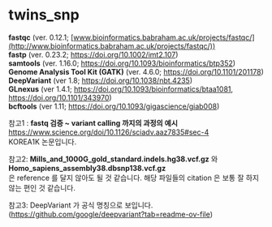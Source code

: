 # twins_snp

**fastqc** (ver. 0.12.1; [www.bioinformatics.babraham.ac.uk/projects/fastqc/](http://www.bioinformatics.babraham.ac.uk/projects/fastqc/))   
**fastp** (ver. 0.23.2; https://doi.org/10.1002/imt2.107)   
**samtools** (ver. 1.16.0; https://doi.org/10.1093/bioinformatics/btp352)   
**Genome Analysis Tool Kit (GATK)** (ver. 4.6.0; https://doi.org/10.1101/201178)   
**DeepVariant** (ver 1.8; https://doi.org/10.1038/nbt.4235)   
**GLnexus** (ver 1.4.1; https://doi.org/10.1093/bioinformatics/btaa1081, https://doi.org/10.1101/343970)   
**bcftools** (ver 1.11; https://doi.org/10.1093/gigascience/giab008)   
   
   
   
참고1 : **fastq 검증 ~ variant calling 까지의 과정의 예시**   
https://www.science.org/doi/10.1126/sciadv.aaz7835#sec-4   
KOREA1K 논문입니다.   
   
참고2: **Mills_and_1000G_gold_standard.indels.hg38.vcf.gz** 와 **Homo_sapiens_assembly38.dbsnp138.vcf.gz**   
은 reference 를 달지 않아도 될 것 같습니다. 해당 파일들의 citation 은 보통 잘 하지 않는 편인 것 같습니다.   
   
참고3: DeepVariant 가 공식 명칭으로 보입니다.   (https://github.com/google/deepvariant?tab=readme-ov-file)
